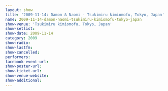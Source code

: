 ```yaml
---
layout: show
title: '2009-11-14: Damon & Naomi - Tsukimiru kimiomofu, Tokyo, Japan'
name: 2009-11-14-damon-naomi-tsukimiru-kimiomofu-tokyo-japan
show-venue: 'Tsukimiru kimiomofu, Tokyo, Japan'
show-setlist: 
show-date: 2009-11-14
category: 2009
show-radio: 
show-lastfm: 
show-cancelled: 
performers: 
facebook-event-url: 
show-poster-url: 
show-ticket-url: 
show-venue-website: 
show-additional: 
---
```


